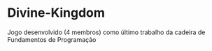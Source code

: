 # Divine-Kingdom

Jogo desenvolvido (4 membros) como último trabalho da cadeira de Fundamentos de Programação

